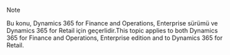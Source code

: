 > [!NOTE]
> <span data-ttu-id="15558-101">Bu konu, Dynamics 365 for Finance and Operations, Enterprise sürümü ve Dynamics 365 for Retail için geçerlidir.</span><span class="sxs-lookup"><span data-stu-id="15558-101">This topic applies to both Dynamics 365 for Finance and Operations, Enterprise edition and to Dynamics 365 for Retail.</span></span> 